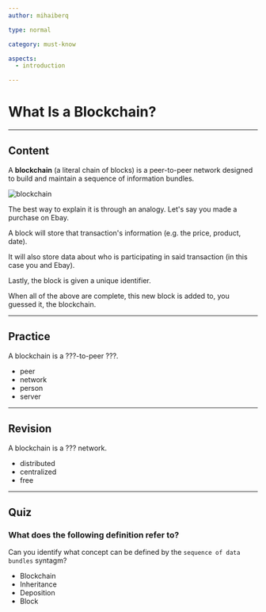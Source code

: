 ```yaml
---
author: mihaiberq

type: normal

category: must-know

aspects:
  - introduction

---
```


# What Is a Blockchain?

---
## Content

A **blockchain** (a literal chain of blocks) is a peer-to-peer network designed to build and maintain a sequence of information bundles. 

![blockchain](https://img.enkipro.com/606387132c6d526a4125372606945d90.png)

The best way to explain it is through an analogy. Let's say you made a purchase on Ebay.

A block will store that transaction's information (e.g. the price, product, date). 

It will also store data about who is participating in said transaction (in this case you and Ebay).

Lastly, the block is given a unique identifier.

When all of the above are complete, this new block is added to, you guessed it, the blockchain.

---
## Practice

A blockchain is a ???-to-peer ???.

* peer
* network
* person
* server

---
## Revision

A blockchain is a ??? network.
             	
* distributed
* centralized
* free

---
## Quiz

### What does the following definition refer to?

Can you identify what concept can be defined by the `sequence of data bundles` syntagm?

- Blockchain
- Inheritance
- Deposition
- Block

